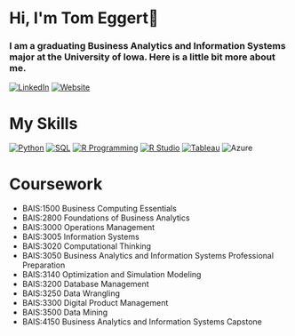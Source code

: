 # Hi, I'm Tom Eggert👋

### I am a graduating Business Analytics and Information Systems major at the University of Iowa. Here is a little bit more about me. 

[![LinkedIn](https://img.shields.io/badge/LinkedIn-0077B5?style=for-the-badge&logo=linkedin&logoColor=white)](https://www.linkedin.com/in/thomas-eggert-uiowa/)
[![Website](https://img.shields.io/badge/Website-009578?style=for-the-badge&logo=googlechrome&logoColor=white)](https://tomeggert.me/)


# My Skills

[![Python](https://img.shields.io/badge/Python-3776AB?style=for-the-badge&logo=python&logoColor=white)](https://www.python.org/)
[![SQL](https://img.shields.io/badge/SQL-4479A1?style=for-the-badge&logo=postgresql&logoColor=white)](https://www.postgresql.org/)
[![R Programming](https://img.shields.io/badge/R-276DC3?style=for-the-badge&logo=r&logoColor=white)](https://www.r-project.org/)
[![R Studio](https://img.shields.io/badge/RStudio-75AADB?style=for-the-badge&logo=RStudio&logoColor=white)](https://www.rstudio.com/)
[![Tableau](https://img.shields.io/badge/Tableau-E97627?style=for-the-badge&logo=tableau&logoColor=white)](https://www.tableau.com/)
![Azure](https://img.shields.io/badge/Azure-0089D6?style=for-the-badge&logo=microsoft-azure&logoColor=white)

# Coursework

-  BAIS:1500 Business Computing Essentials
-  BAIS:2800 Foundations of Business Analytics
-  BAIS:3000 Operations Management
-  BAIS:3005 Information Systems
-  BAIS:3020 Computational Thinking
-  BAIS:3050 Business Analytics and Information Systems Professional Preparation
-  BAIS:3140 Optimization and Simulation Modeling
-  BAIS:3200 Database Management
-  BAIS:3250 Data Wrangling 
-  BAIS:3300 Digital Product Management
-  BAIS:3500 Data Mining
-  BAIS:4150 Business Analytics and Information Systems Capstone

<!--
**tomeggert/tomeggert** is a ✨ _special_ ✨ repository because its `README.md` (this file) appears on your GitHub profile.
